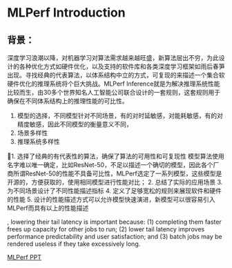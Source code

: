 # MLPerf Introduction

## 背景：
深度学习浪潮以降，对机器学习对算法需求越来越旺盛，新算法层出不穷，为此设计的各种优化方式如硬件优化，以及支持的软件库和各类深度学习框架如雨后春笋出现。寻找经典的代表算法，以体系结构中立的方式，可复现的来描述一个集合软硬件优化的推理系统将个巨大挑战。MLPerf Inference就是为解决推理系统性能比较而生，由30多个世界知名人工智能公司联合设计的一套规则，这套规则用于确保在不同体系结构上的推理性能的可比性。

1. 模型的选择，不同模型针对不同场景，有的对时延敏感，对能耗敏感，有的对精度敏感，因此不同模型的衡量意义不同，
2. 场景多样性
3. 推理系统多样性

1. 选择了经典的有代表性的算法，确保了算法的可用性和可复现性
模型算法使用名字难以唯一确定，比如ResNet-50，不足以描述一个确切的模型，因此各个厂商所谓ResNet-50的性能不具备可比性，MLPerf选定了一系列模型，这些模型是开源的，方便获取的，使用相同模型进行性能对比；
2.  总结了实际的应用场景
3.  为不同场景设计了不同性能描述指标
4.  定义了足够宽松的规则来展现软件和硬件的性能
5.  设计的性能描述方式可以允许模型快速演进，新模型可以很容易引入MLPerf而具有以上的性能描述

, lowering their tail latency
is important because: (1) completing them faster frees up
capacity for other jobs to run; (2) lower tail latency improves performance predictability and user satisfaction;
and (3) batch jobs may be rendered useless if they take
excessively long.

[MLPerf PPT](https://scholar.harvard.edu/files/mlperf_talk_for_sarc.pdf)